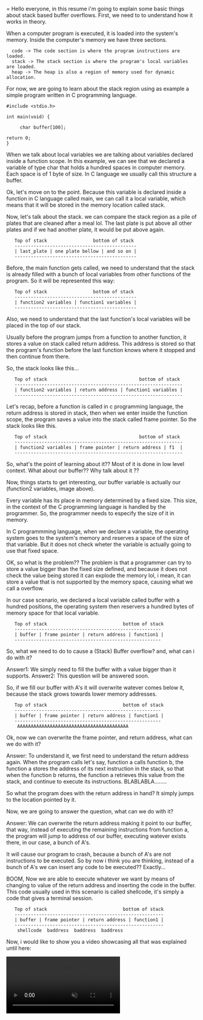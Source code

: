 =  Hello everyone, in this resume i'm going to explain some basic things
about stack based buffer overflows. First, we need to to understand how 
it works in theory.

  When a computer program is executed, it is loaded into the system's
memory. Inside the computer's memory we have three sections. 

``` 
  code -> The code section is where the program instructions are loaded.
  stack -> The stack section is where the program's local variables are loaded.
  heap -> The heap is also a region of memory used for dynamic allocation.
```

  For now, we are going to learn about the stack region using as 
example a simple program written in C programming language.

```
#include <stdio.h>

int main(void) {

     char buffer[100];
     
return 0;
}
```

  When we talk about local variables we are talking about variables
declared inside a function scope. In this example, we can see that 
we declared a variable of type char that holds a hundred spaces in 
computer memory. Each space is of 1 byte of size. In C language
we usually call this structure a buffer.

  Ok, let's move on to the point. Because this variable is declared
inside a function in C language called main, we can call it a local 
variable, which means that it will be stored in the memory location
called stack. 

  Now, let's talk about the stack. we can compare the stack region
as a pile of plates that are cleaned after a meal lol. The last plate
is put above all other plates and if we had another plate, it would
be put above again.

```
   Top of stack                 bottom of stack 
   ---------------------------------------------
   | last_plate | one plate bellow | and so on |
   ---------------------------------------------
```

  Before, the main function gets called, we need to understand 
that the stack is already filled with a bunch of local variables
from other functions of the program. So it will be represented
this way: 

```
   Top of stack                 bottom of stack 
   ---------------------------------------------
   | function2 variables | function1 variables |
   ---------------------------------------------
```

   Also, we need to understand that the last function's local 
variables will be placed in the top of our stack. 

   Usually before the program jumps from a function to another 
function, it stores a value on stack called return address. This 
address is stored so that the program's function before the 
last function knows where it stopped and then continue from there.

   So, the stack looks like this... 

```
   Top of stack                                  bottom of stack 
   --------------------------------------------------------------
   | function2 variables | return address | function1 variables |
   --------------------------------------------------------------
```

   Let's recap, before a function is called in c programming language,
the return address is stored in stack, then when we enter inside the
function scope, the program saves a value into the stack called frame
pointer. So the stack looks like this. 

```
   Top of stack                                  bottom of stack 
   --------------------------------------------------------------
   | function2 variables | frame pointer | return address | f1  |
   --------------------------------------------------------------
```
   So, what's the point of learning about it?? Most of it is done
in low level context. What about our buffer?? Why talk about it ?? 

   Now, things starts to get interesting, our buffer variable
is actually our (function2 variables, image above).

   Every variable has its place in memory determined by a fixed
size. This size, in the context of the C programming language is 
handled by the programmer. So, the programmer needs to especify 
the size of it in memory. 

   In C programmming language, when we declare a variable, 
the operating system goes to the system's memory and reserves
a space of the size of that variable. But it does not check 
wheter the variable is actually going to use that fixed space.

   OK, so what is the problem?? The problem is that a programmer
can try to store a value bigger than the fixed size defined, and
because it does not check the value being stored it can explode
the memory lol, i mean, it can store a value that is not supported
by the memory space, causing what we call a overflow.

   In our case scenario, we declared a local variable called buffer
with a hundred positions, the operating system then reservers a 
hundred bytes of memory space for that local variable.

```
   Top of stack                            bottom of stack 
   ------------------------------------------------------
   | buffer | frame pointer | return address | function1 |
   ------------------------------------------------------
```

   So, what we need to do to cause a (Stack) Buffer overflow? 
   and, what can i do with it? 

   Answer1: We simply need to fill the buffer with a value
bigger than it supports.
   Answer2: This question will be answered soon. 


   So, if we fill our buffer with A's it will overwrite
watever comes below it, because the stack grows towards
lower memory addresses. 

```
   Top of stack                            bottom of stack 
   ------------------------------------------------------
   | buffer | frame pointer | return address | function1 |
   ------------------------------------------------------
    AAAAAAAAAAAAAAAAAAAAAAAAAAAAAAAAAAAAAAAAA
```

   Ok, now we can overwrite the frame pointer, and return address,
what can we do with it?

   Answer: To understand it, we first need to understand the 
return address again. When the program calls let's say, function
a calls function b, the function a stores the address of its
next instruction in the stack, so that when the function b
returns, the function a retrieves this value from the stack, 
and continue to execute its instructions. BLABLABLA........

  So what the program does with the return address in hand? 
  It simply jumps to the location pointed by it. 

  Now, we are going to answer the question, what can we
do with it? 

  Answer: We can overwrite the return address making it point 
to our buffer, that way, instead of executing the remaining instructions
from function a, the program will jump to address of our buffer, 
executing watever exists there, in our case, a bunch of A's. 

  It will cause our program to crash, because a bunch of A's
are not instructions to be executed. So by now i think you 
are thinking, instead of a bunch of A's we can insert any code
to be executed?? Exactly...

  BOOM, Now we are able to execute whatever we want by means of 
changing to value of the return address and inserting the code
in the buffer. This code usually used in this scenario is called
shellcode, it's simply a code that gives a terminal session. 

```
   Top of stack                            bottom of stack 
   -------------------------------------------------------
   | buffer | frame pointer | return address | function1 |
   -------------------------------------------------------
    shellcode  baddress  baddress  baddress 
```

  Now, i would like to show you a video showcasing all that
was explained until here: 

<video muted autoplay controls>
    <source src="../videos/video1.mp4" type="video/mp4">
</video>
